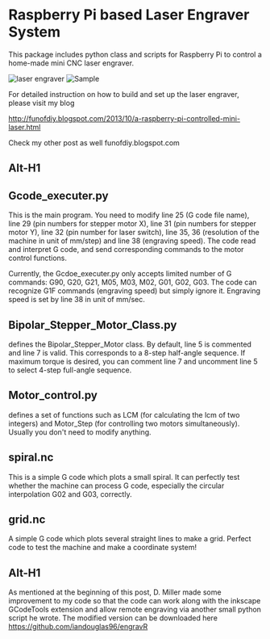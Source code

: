# Raspberry Pi based Laser Engraver System

This package includes python class and scripts for Raspberry Pi to control a home-made mini CNC laser engraver.

![laser engraver](https://lh3.googleusercontent.com/-NhET35e5HHE/UmQ6XNquFGI/AAAAAAAABlY/1h6hy94DCJ4/s640/blogger-image-1422023181.jpg)
![Sample](https://lh4.googleusercontent.com/-X5Fff2_epwM/UmQ6WXvi99I/AAAAAAAABlQ/znB88dNArXc/s640/blogger-image-1347168473.jpg)

For detailed instruction on how to build and set up the laser engraver, please visit my blog

http://funofdiy.blogspot.com/2013/10/a-raspberry-pi-controlled-mini-laser.html

Check my other post as well
funofdiy.blogspot.com

## Alt-H1

## Gcode_executer.py
This is the main program. You need to modify line 25 (G code file name), line 29 (pin numbers 
for stepper motor X), line 31 (pin numbers for stepper motor Y), line 32 (pin number for laser 
switch), line 35, 36 (resolution of the machine in unit of mm/step) and line 38 (engraving speed).
The code read and interpret G code, and send corresponding commands to the motor control functions.

Currently, the Gcdoe_executer.py only accepts limited number of G commands: G90, G20, G21, M05, M03, M02, G01,  G02, G03.
The code can recognize G1F commands (engraving speed) but simply ignore it.  Engraving speed is set by line 38 in unit of mm/sec.

## Bipolar_Stepper_Motor_Class.py
defines the Bipolar_Stepper_Motor class. By default, line 5 is commented and line 7 is valid. 
This corresponds to a 8-step half-angle sequence. If maximum torque is desired, you can comment 
line 7 and uncomment line 5 to select 4-step full-angle sequence.

## Motor_control.py
defines a set of functions such as LCM (for calculating the lcm of two integers) and Motor_Step 
(for controlling two motors simultaneously). Usually you don't need to modify anything.

## spiral.nc
This is a simple G code which plots a small spiral. It can perfectly test whether the machine 
can process G code, especially the circular interpolation G02 and G03, correctly.

## grid.nc
A simple G code which plots several straight lines to make a grid. Perfect code to test the 
machine and make a coordinate system!

## Alt-H1

As mentioned at the beginning of this post, D. Miller made some improvement to my code so that the code 
can work along with the inkscape GCodeTools extension and allow remote engraving via another small python 
script he wrote. The modified version can be downloaded here https://github.com/iandouglas96/engravR
